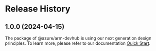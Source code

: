 # Release History
    
## 1.0.0 (2024-04-15)

The package of @azure/arm-devhub is using our next generation design principles. To learn more, please refer to our documentation [Quick Start](https://aka.ms/js-track2-quickstart).
